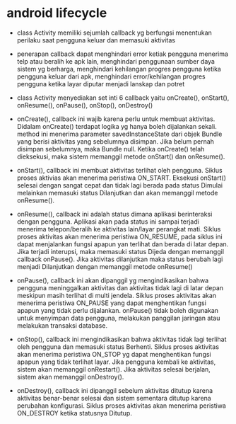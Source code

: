 # android lifecycle
- class Activity memiliki sejumlah callback yg berfungsi menentukan perilaku saat pengguna keluar dan memasuki aktivitas

- penerapan callback dapat menghindari error ketiak pengguna menerima telp atau beralih ke apk lain, menghindari penggunaan sumber daya sistem yg berharga, menghindari kehilangan progres pengguna ketika pengguna keluar dari apk, menghindari error/kehilangan progres pengguna ketika layar diputar menjadi lanskap dan potret

- class Activity menyediakan set inti 6 callback yaitu onCreate(), onStart(), onResume(), onPause(), onStop(), onDestroy()

- onCreate(), callback ini wajib karena perlu untuk membuat aktivitas. Didalam onCreate() terdapat logika yg hanya boleh dijalankan sekali. method ini menerima parameter savedInstanceState dari objek Bundle yang berisi aktivitas yang sebelumnya disimpan. Jika belum pernah disimpan sebelumnya, maka Bundle null. Ketika onCreate() telah dieksekusi, maka sistem memanggil metode onStart() dan onResume().

- onStart(), callback ini membuat aktivitas terlihat oleh pengguna. Siklus proses aktivias akan menerima peristiwa ON_START. Eksekusi onStart() selesai dengan sangat cepat dan tidak lagi berada pada status Dimulai melainkan memasuki status Dilanjutkan dan akan memanggil metode onResume().

- onResume(), callback ini adalah status dimana aplikasi berinteraksi dengan pengguna. Aplikasi akan pada status ini sampai terjadi menerima telepon/beralih ke aktivitas lain/layar perangkat mati. Siklus proses aktivitas akan menerima peristiwa ON_RESUME, pada siklus ini dapat menjalankan fungsi apapun yan terlihat dan berada di latar depan. Jika terjadi interupsi, maka memasuki status Dijeda dengan memanggil callback onPause(). Jika aktivitas dilanjutkan maka status berubah lagi menjadi Dilanjutkan dengan memanggil metode onResume()

- onPause(), callback ini akan dipanggil yg mengindikasikan bahwa pengguna meninggalkan aktivitas dan aktivitas tidak lagi di latar depan meskipun masih terlihat di multi jendela. Siklus proses aktivitas akan menerima peristiwa ON_PAUSE yang dapat menghentikan fungsi apapun yang tidak perlu dijalankan. onPause() tidak boleh digunakan untuk menyimpan data pengguna, melakukan panggilan jaringan atau melakukan transaksi database.

- onStop(), callback ini mengindikasikan bahwa aktivitas tidak lagi terlihat oleh pengguna dan memasuki status Berhenti. Siklus proses aktivitas akan menerima peristiwa ON_STOP yg dapat menghentikan fungsi apapun yang tidak terlihat layar. Jika pengguna kembali ke aktivitas, sistem akan memanggil onRestart(). Jika aktivitas selesai berjalan, sistem akan memanggil onDestroy().

- onDestroy(), callback ini dipanggil sebelum aktivitas ditutup karena aktivitas benar-benar selesai dan sistem sementara ditutup karena perubahan konfigurasi. Siklus proses aktivitas akan menerima peristiwa ON_DESTROY ketika statusnya Ditutup.
